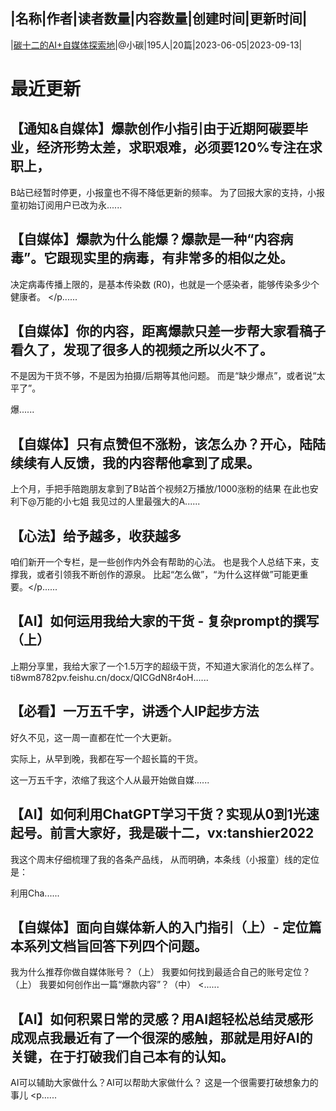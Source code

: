 |名称|作者|读者数量|内容数量|创建时间|更新时间|
---
|[碳十二的AI+自媒体探索地](https://xiaobot.net/p/C12xiezuo?refer=0b133df9-27dc-423b-8101-639049001c13)|@小碳|195人|20篇|2023-06-05|2023-09-13|

# 最近更新
## 【通知&amp;自媒体】爆款创作小指引由于近期阿碳要毕业，经济形势太差，求职艰难，必须要120%专注在求职上，
B站已经暂时停更，小报童也不得不降低更新的频率。
为了回报大家的支持，小报童初始订阅用户已改为永......
## 【自媒体】爆款为什么能爆？爆款是一种“内容病毒”。它跟现实里的病毒，有非常多的相似之处。

决定病毒传播上限的，是基本传染数 (R0)，也就是一个感染者，能够传染多少个健康者。
</p......
## 【自媒体】你的内容，距离爆款只差一步帮大家看稿子看久了，发现了很多人的视频之所以火不了。
不是因为干货不够，不是因为拍摄/后期等其他问题。
而是“缺少爆点”，或者说“太平了”。

爆......
## 【自媒体】只有点赞但不涨粉，该怎么办？开心，陆陆续续有人反馈，我的内容帮他拿到了成果。
上个月，手把手陪跑朋友拿到了B站首个视频2万播放/1000涨粉的结果
在此也安利下@万能的小七姐 我见过的人里最强大的A......
## 【心法】给予越多，收获越多
咱们新开一个专栏，是一些创作内外会有帮助的心法。
也是我个人总结下来，支撑我，或者引领我不断创作的源泉。
比起“怎么做”，“为什么这样做”可能更重要。</p......
## 【AI】如何运用我给大家的干货 - 复杂prompt的撰写（上）
上期分享里，我给大家了一个1.5万字的超级干货，不知道大家消化的怎么样了。
ti8wm8782pv.feishu.cn/docx/QICGdN8r4oH......
## 【必看】一万五千字，讲透个人IP起步方法
好久不见，这一周一直都在忙一个大更新。

实际上，从早到晚，我都在写一个超长篇的干货。

这一万五千字，浓缩了我这个人从最开始做自媒......
## 【AI】如何利用ChatGPT学习干货？实现从0到1光速起号。前言大家好，我是碳十二，vx:tanshier2022
我这个周末仔细梳理了我的各条产品线，
从而明确，本条线（小报童）线的定位是：

利用Cha......
## 【自媒体】面向自媒体新人的入门指引（上）- 定位篇本系列文档旨回答下列四个问题。
我为什么推荐你做自媒体账号？（上）
我要如何找到最适合自己的账号定位？（上）
我要如何创作出一篇“爆款内容”？（中）
<......
## 【AI】如何积累日常的灵感？用AI超轻松总结灵感形成观点我最近有了一个很深的感触，那就是用好AI的关键，在于打破我们自己本有的认知。
AI可以辅助大家做什么？AI可以帮助大家做什么？
这是一个很需要打破想象力的事儿
<p......

